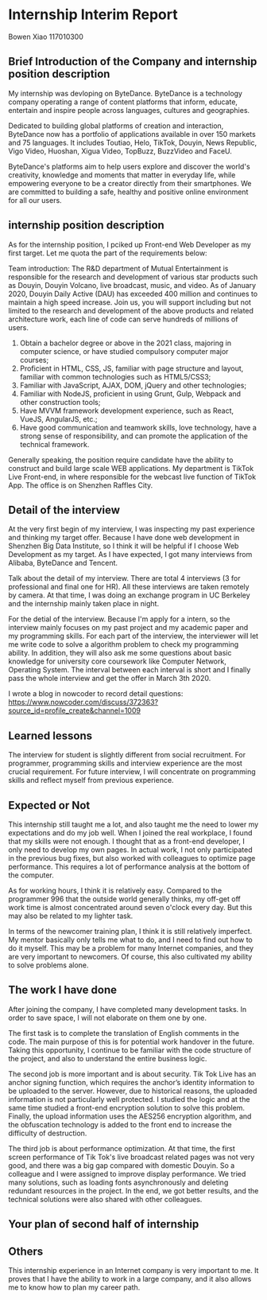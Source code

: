 # Internship Interim Report
Bowen Xiao
117010300

## Brief Introduction of the Company and internship position description
My internship was devloping on ByteDance. ByteDance is a technology company operating a range of content platforms that inform, educate, entertain and inspire people across languages, cultures and geographies.

Dedicated to building global platforms of creation and interaction, ByteDance now has a portfolio of applications available in over 150 markets and 75 languages. It includes Toutiao, Helo, TikTok, Douyin, News Republic, Vigo Video, Huoshan, Xigua Video, TopBuzz, BuzzVideo and FaceU.

ByteDance's platforms aim to help users explore and discover the world's creativity, knowledge and moments that matter in everyday life, while empowering everyone to be a creator directly from their smartphones. We are committed to building a safe, healthy and positive online environment for all our users.

## internship position description
As for the internship position, I pciked up Front-end Web Developer as my first target. Let me quota the part of the requirements below: 

Team introduction: The R&D department of Mutual Entertainment is responsible for the research and development of various star products such as Douyin, Douyin Volcano, live broadcast, music, and video. As of January 2020, Douyin Daily Active (DAU) has exceeded 400 million and continues to maintain a high speed increase. Join us, you will support including but not limited to the research and development of the above products and related architecture work, each line of code can serve hundreds of millions of users.


1. Obtain a bachelor degree or above in the 2021 class, majoring in computer science, or have studied compulsory computer major courses;
2. Proficient in HTML, CSS, JS, familiar with page structure and layout, familiar with common technologies such as HTML5/CSS3;
3. Familiar with JavaScript, AJAX, DOM, jQuery and other technologies;
4. Familiar with NodeJS, proficient in using Grunt, Gulp, Webpack and other construction tools;
5. Have MVVM framework development experience, such as React, VueJS, AngularJS, etc.;
6. Have good communication and teamwork skills, love technology, have a strong sense of responsibility, and can promote the application of the technical framework.

Generally speaking, the position require candidate have the ability to construct and build large scale WEB applications. My department is TikTok Live Front-end, in where responsible for the webcast live function of TikTok App. The office is on Shenzhen Raffles City. 

## Detail of the interview
At the very first begin of my interview, I was inspecting my past experience and thinking my target offer. Because I have done web development in Shenzhen Big Data Institute, so I think it will be helpful if I choose Web Development as my target. As I have expected, I got many interviews from Alibaba, ByteDance and Tencent. 

Talk about the detail of my interview. There are total 4 interviews (3 for professional and final one for HR). All these interviews are taken remotely by camera. At that time, I was doing an exchange program in UC Berkeley and the internship mainly taken place in night. 

For the detial of the interview. Because I'm apply for a intern, so the interview mainly focuses on my past project and my academic paper and my programming skills. For each part of the interview, the interviewer will let me write code to solve a algorithm problem to check my programming ability. In addition, they will also ask me some questions about basic knowledge for university core coursework like Computer Network, Operating System. The interval between each interval is short and I finally pass the whole interview and get the offer in March 3th 2020. 

I wrote a blog in nowcoder to record detail questions:
https://www.nowcoder.com/discuss/372363?source_id=profile_create&channel=1009

## Learned lessons
The interview for student is slightly different from social recruitment. For programmer, programming skills and interview experience are the most crucial requirement. For future interview, I will concentrate on programming skills and reflect myself from previous experience.  

## Expected or Not
This internship still taught me a lot, and also taught me the need to lower my expectations and do my job well. When I joined the real workplace, I found that my skills were not enough. I thought that as a front-end developer, I only need to develop my own pages. In actual work, I not only participated in the previous bug fixes, but also worked with colleagues to optimize page performance. This requires a lot of performance analysis at the bottom of the computer. 

As for working hours, I think it is relatively easy. Compared to the programmer 996 that the outside world generally thinks, my off-get off work time is almost concentrated around seven o'clock every day. But this may also be related to my lighter task.

In terms of the newcomer training plan, I think it is still relatively imperfect. My mentor basically only tells me what to do, and I need to find out how to do it myself. This may be a problem for many Internet companies, and they are very important to newcomers. Of course, this also cultivated my ability to solve problems alone.

## The work I have done

After joining the company, I have completed many development tasks. In order to save space, I will not elaborate on them one by one.

The first task is to complete the translation of English comments in the code. The main purpose of this is for potential work handover in the future. Taking this opportunity, I continue to be familiar with the code structure of the project, and also to understand the entire business logic.

The second job is more important and is about security. Tik Tok Live has an anchor signing function, which requires the anchor’s identity information to be uploaded to the server. However, due to historical reasons, the uploaded information is not particularly well protected. I studied the logic and at the same time studied a front-end encryption solution to solve this problem. Finally, the upload information uses the AES256 encryption algorithm, and the obfuscation technology is added to the front end to increase the difficulty of destruction.

The third job is about performance optimization. At that time, the first screen performance of Tik Tok's live broadcast related pages was not very good, and there was a big gap compared with domestic Douyin. So a colleague and I were assigned to improve display performance. We tried many solutions, such as loading fonts asynchronously and deleting redundant resources in the project. In the end, we got better results, and the technical solutions were also shared with other colleagues.

## Your plan of second half of internship

## Others
This internship experience in an Internet company is very important to me. It proves that I have the ability to work in a large company, and it also allows me to know how to plan my career path.